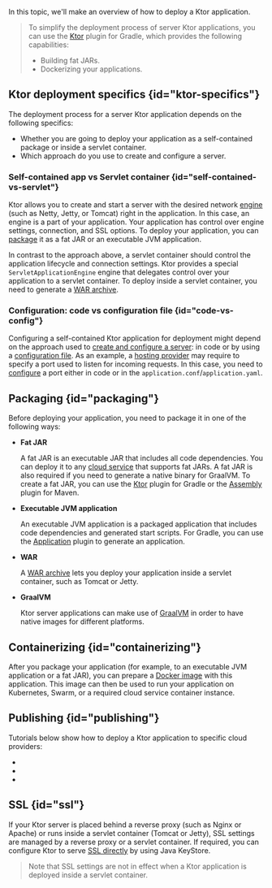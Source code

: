 [//]: # (title: Deployment)

<tldr>
<var name="example_name" value="deployment-ktor-plugin"/>
<include from="lib.topic" element-id="download_example"/>
</tldr>

In this topic, we'll make an overview of how to deploy a Ktor application.

> To simplify the deployment process of server Ktor applications, you can use the [Ktor](https://github.com/ktorio/ktor-build-plugins) plugin for Gradle, which provides the following capabilities:
> - Building fat JARs.
> - Dockerizing your applications.

## Ktor deployment specifics {id="ktor-specifics"}
The deployment process for a server Ktor application depends on the following specifics:
* Whether you are going to deploy your application as a self-contained package or inside a servlet container.
* Which approach do you use to create and configure a server.

### Self-contained app vs Servlet container {id="self-contained-vs-servlet"}

Ktor allows you to create and start a server with the desired network [engine](Engines.md) (such as Netty, Jetty, or Tomcat) right in the application. In this case, an engine is a part of your application. Your application has control over engine settings, connection, and SSL options. To deploy your application, you can [package](#packaging) it as a fat JAR or an executable JVM application.

In contrast to the approach above, a servlet container should control the application lifecycle and connection settings. Ktor provides a special `ServletApplicationEngine` engine that delegates control over your application to a servlet container. To deploy inside a servlet container, you need to generate a [WAR archive](war.md).

### Configuration: code vs configuration file {id="code-vs-config"}

Configuring a self-contained Ktor application for deployment might depend on the approach used to [create and configure a server](create_server.topic): in code or by using a [configuration file](Configurations.topic#configuration-file). As an example, a [hosting provider](#publishing) may require to specify a port used to listen for incoming requests. In this case, you need to [configure](Configurations.topic) a port either in code or in the `application.conf`/`application.yaml`.


## Packaging {id="packaging"}

Before deploying your application, you need to package it in one of the following ways:

* **Fat JAR**

  A fat JAR is an executable JAR that includes all code dependencies. You can deploy it to any [cloud service](#publishing) that supports fat JARs. A fat JAR is also required if you need to generate a native binary for GraalVM. To create a fat JAR, you can use the [Ktor](fatjar.md) plugin for Gradle or the [Assembly](maven-assembly-plugin.md) plugin for Maven.

* **Executable JVM application**

   An executable JVM application is a packaged application that includes code dependencies and generated start scripts. For Gradle, you can use the [Application](gradle-application-plugin.md) plugin to generate an application. 

* **WAR**

   A [WAR archive](war.md) lets you deploy your application inside a servlet container, such as Tomcat or Jetty.

* **GraalVM**

   Ktor server applications can make use of [GraalVM](Graalvm.md) in order to have native images for different platforms.



## Containerizing {id="containerizing"}

After you package your application (for example, to an executable JVM application or a fat JAR), you can prepare a [Docker image](docker.md) with this application. This image can then be used to run your application on Kubernetes, Swarm, or a required cloud service container instance.

## Publishing {id="publishing"}

Tutorials below show how to deploy a Ktor application to specific cloud providers:
* [](google-app-engine.md)
* [](heroku.md)
* [](elastic-beanstalk.md)

## SSL {id="ssl"}

If your Ktor server is placed behind a reverse proxy (such as Nginx or Apache) or runs inside a servlet container (Tomcat or Jetty), SSL settings are managed by a reverse proxy or a servlet container. If required, you can configure Ktor to serve [SSL directly](ssl.md) by using Java KeyStore.

> Note that SSL settings are not in effect when a Ktor application is deployed inside a servlet container.



